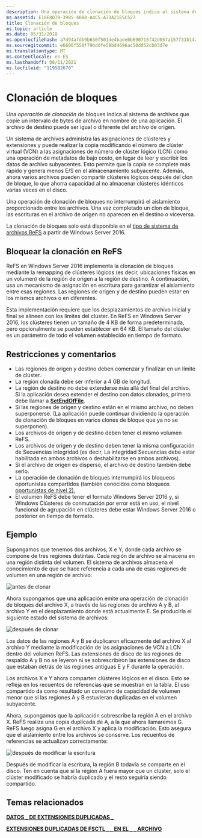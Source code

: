 ```yaml
---
description: Una operación de clonación de bloques indica al sistema de archivos que copie un intervalo de bytes de archivo en nombre de una aplicación.
ms.assetid: E18E8D79-3985-40B8-A4C5-A73A21E5C527
title: Clonación de bloques
ms.topic: article
ms.date: 05/31/2018
ms.openlocfilehash: a7d94afdb9b630f501de4baee0b690715f42d057a157f31b142c231e0a03f9f1
ms.sourcegitcommit: e6600f550f79bddfe58bd4696ac50dd52cb03d7e
ms.translationtype: MT
ms.contentlocale: es-ES
ms.lasthandoff: 08/11/2021
ms.locfileid: "119582670"
---
```

# <a name="block-cloning"></a>Clonación de bloques

Una *operación de clonación* de bloques indica al sistema de archivos que copie un intervalo de bytes de archivo en nombre de una aplicación. El archivo de destino puede ser igual o diferente del archivo de origen.

Un sistema de archivos administra [](clusters-and-extents.md)las asignaciones de clústeres y extensiones y puede realizar la copia modificando el número de clúster virtual (VCN) a las asignaciones de número de clúster lógico (LCN) como una operación de metadatos de bajo costo, en lugar de leer y escribir los datos de archivo subyacentes. Esto permite que la copia se complete más rápido y genera menos E/S en el almacenamiento subyacente. Además, ahora varios archivos pueden compartir clústeres lógicos después del clon de bloque, lo que ahorra capacidad al no almacenar clústeres idénticos varias veces en el disco.

Una operación de clonación de bloques no interrumpirá el aislamiento proporcionado entre los archivos. Una vez completado un clon de bloque, las escrituras en el archivo de origen no aparecen en el destino o viceversa.

La clonación de bloques solo está disponible en el [tipo de sistema de archivos ReFS](/windows/desktop/w8cookbook/resilient-file-system--refs-) a partir de Windows Server 2016.

## <a name="block-cloning-on-refs"></a>Bloquear la clonación en ReFS

ReFS en Windows Server 2016 implementa la clonación de bloques mediante la remapping de clústeres lógicos (es decir, ubicaciones físicas en un volumen) de la región de origen a la región de destino. A continuación, usa un mecanismo de asignación en escritura para garantizar el aislamiento entre esas regiones. Las regiones de origen y de destino pueden estar en los mismos archivos o en diferentes.

Esta implementación requiere que los desplazamientos de archivo inicial y final se alineen con los límites del clúster. En ReFS en Windows Server 2016, los clústeres tienen un tamaño de 4 KB de forma predeterminada, pero opcionalmente se pueden establecer en 64 KB. El tamaño del clúster es un parámetro de todo el volumen establecido en tiempo de formato.

## <a name="restrictions-and-remarks"></a>Restricciones y comentarios

-   Las regiones de origen y destino deben comenzar y finalizar en un límite de clúster.
-   La región clonada debe ser inferior a 4 GB de longitud.
-   La región de destino no debe extenderse más allá del final del archivo. Si la aplicación desea extender el destino con datos clonados, primero debe llamar a [**SetEndOfFile**](/windows/desktop/api/FileAPI/nf-fileapi-setendoffile).
-   Si las regiones de origen y destino están en el mismo archivo, no deben superponerse. (La aplicación puede continuar dividiendo la operación de clonación de bloques en varios clones de bloque que ya no se superponen).
-   Los archivos de origen y de destino deben tener el mismo volumen ReFS.
-   Los archivos de origen y [](file-attribute-constants.md) de destino deben tener la misma configuración de Secuencias integridad (es decir, La integridad Secuencias debe estar habilitada en ambos archivos o deshabilitarse en ambos archivos).
-   Si el archivo de origen es disperso, el archivo de destino también debe serlo.
-   La operación de clonación de bloques interrumpirá los bloqueos oportunistas compartidos (también conocidos como bloqueos [oportunistas de nivel 2).](types-of-opportunistic-locks.md)
-   El volumen ReFS debe tener el formato Windows Server 2016 y, si Windows Clústeres de conmutación por error está en uso, el nivel funcional de agrupación en clústeres debe estar Windows Server 2016 o posterior en tiempo de formato.

## <a name="example"></a>Ejemplo

Supongamos que tenemos dos archivos, X e Y, donde cada archivo se compone de tres regiones distintas. Cada región de archivo se almacena en una región distinta del volumen. El sistema de archivos almacena el conocimiento de que se hace referencia a cada una de esas regiones de volumen en una región de archivo:

![antes de clonar](images/before-clone.png)

Ahora supongamos que una aplicación emite una operación de clonación de bloques del archivo X, a través de las regiones de archivo A y B, al archivo Y en el desplazamiento donde está actualmente E. Se produciría el siguiente estado del sistema de archivos:

![después de clonar](images/after-clone.png)

Los datos de las regiones A y B se duplicaron eficazmente del archivo X al archivo Y mediante la modificación de las asignaciones de VCN a LCN dentro del volumen ReFS. Las extensiones de disco de las regiones de respaldo A y B no se leyeron ni se sobrescribiron las extensiones de disco que estaban detrás de las regiones antiguas E y F durante la operación.

Los archivos X e Y ahora comparten clústeres lógicos en el disco. Esto se refleja en los recuentos de referencias que se muestran en la tabla. El uso compartido da como resultado un consumo de capacidad de volumen menor que si las regiones A y B estuvieran duplicadas en el volumen subyacente.

Ahora, supongamos que la aplicación sobrescribe la región A en el archivo X. ReFS realiza una copia duplicada de A, a la que ahora llamaremos G. ReFS luego asigna G en el archivo X y aplica la modificación. Esto asegura que el aislamiento entre los archivos se conserve. Los recuentos de referencias se actualizan correctamente:

![después de modificar la escritura](images/after-modifying-write.png)

Después de modificar la escritura, la región B todavía se comparte en el disco. Ten en cuenta que si la región A fuera mayor que un clúster, solo el clúster modificado se habría duplicado y el resto seguiría siendo compartido.

## <a name="related-topics"></a>Temas relacionados

<dl> <dt>

[**DATOS \_ DE EXTENSIONES DUPLICADAS \_**](/windows/desktop/api/WinIoCtl/ns-winioctl-duplicate_extents_data)
</dt> <dt>

[**EXTENSIONES DUPLICADAS DE FSCTL \_ \_ EN EL \_ \_ ARCHIVO**](/windows/win32/api/winioctl/ni-winioctl-fsctl_duplicate_extents_to_file)
</dt> </dl>

 

 

